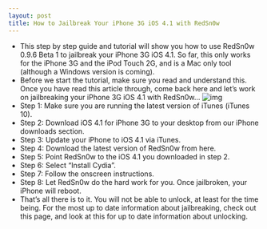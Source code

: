 ```yaml
---
layout: post
title: How to Jailbreak Your iPhone 3G iOS 4.1 with RedSn0w
---
```

* This step by step guide and tutorial will show you how to use RedSn0w 0.9.6 Beta 1 to jailbreak your iPhone 3G iOS 4.1. So far, this only works for the iPhone 3G and the iPod Touch 2G, and is a Mac only tool (although a Windows version is coming).
* Before we start the tutorial, make sure you read and understand this. Once you have read this article through, come back here and let’s work on jailbreaking your iPhone 3G iOS 4.1 with RedSn0w…
![img](http://media.idownloadblog.com/wp-content/uploads/2010/09/RedSn0w-0.9.6-beta-1-How-To.png)
* Step 1: Make sure you are running the latest version of iTunes (iTunes 10).
* Step 2: Download iOS 4.1 for iPhone 3G to your desktop from our iPhone downloads section.
* Step 3: Update your iPhone to iOS 4.1 via iTunes.
* Step 4: Download the latest version of RedSn0w from here.
* Step 5: Point RedSn0w to the iOS 4.1 you downloaded in step 2.
* Step 6: Select “Install Cydia”.
* Step 7: Follow the onscreen instructions.
* Step 8: Let RedSn0w do the hard work for you. Once jailbroken, your iPhone will reboot.
* That’s all there is to it. You will not be able to unlock, at least for the time being. For the most up to date information about jailbreaking, check out this page, and look at this for up to date information about unlocking.

